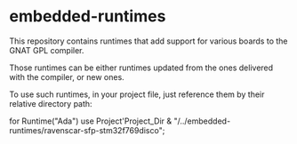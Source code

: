 # embedded-runtimes

This repository contains runtimes that add support for various boards to the GNAT GPL compiler.

Those runtimes can be either runtimes updated from the ones delivered with the compiler, or new ones.

To use such runtimes, in your project file, just reference them by their relative directory path:

   for Runtime("Ada") use Project'Project_Dir & "/../embedded-runtimes/ravenscar-sfp-stm32f769disco";
